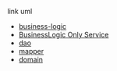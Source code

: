 link uml
- [business-logic](https://viewer.diagrams.net/?tags=%7B%7D&lightbox=1&highlight=0000ff&layers=1&nav=1&title=businessLogic.drawio&dark=0#R%3Cmxfile%3E%3Cdiagram%20id%3D%22UhpUw7KzACR7qqM1qQUJ%22%20name%3D%22Pagina-1%22%3E7T1rc5tItr8mVblbNVO8hT7aTrzJrWSSsr2zOx%2BJhG12ZKELKB7vh%2F3tt5%2BIbhpo4CC3sO7e3VhIDc3p836%2Bc6%2Be%2Fvp7Fu0ev6brePPOsdZ%2FvXM%2FvHOc0Ak89A%2B%2B8kKvOMuFQ688ZMmaXrMOF26T%2F8T0os2v7pN1nLNr9FKRppsi2YkXV%2Bl2G68K4VqUZemz%2BLP7dLMWLuyih7h24XYVbepX%2F5msi0f%2BYovD9U9x8vDIn2wHS%2FrNj2j150OW7rfsedt0G9NvniJ%2BG%2FaO%2BWO0Tp8rl9yP79yrLE0L%2BtfTX1fxBsNVhNh1w7fllrN4W%2Bgs%2BPTb5f%2FFz9H2%2Bn8%2FO85l9u%2B7TeD%2Fwu7yM9rsGSjeOcEG3e%2FyPkW3RbsuXhiQgv%2Fbp%2FyLX3JyhBfoB7a3Q3hwefge%2FfWA%2F73c58k2zvMv6UOy4ndF26M3pr9hkCmf4SAg7fCf%2BATjjD3tln1vo89F9IOfkI2wh1woj8ZlF76neVIk6RZd2sT3%2BEGPxdOG3eEHPq14%2FeUHv7CJfsSbz9tPcUQeSa4hRCsitP3D580m2uXJD7IR%2FJgsXu2zPPkZ38QUGOTq82NSxLe7aIUvPCNqKV%2FyZ5wV8V%2BNZ2eXGIGoLE6f4iJ7QT9hC%2FyAIREjsKXNKO75gK1u6LOLjxVU9YKly%2BiE0chDefcDsqA%2FGL6ocSdeP8R%2BoMAV6fgqYM4omNknfAN%2BjGlWPKYP6TbafDxcvVxH%2BWP587yIsuICEza6QGgK3WK75lfSXby9e0y29CpjJ7ZDFmbpn%2FFVukkzsiPXX%2BL%2F4B%2F%2BlRT%2Fwj%2F71bIs9vkPfGq%2FLgObff7wFztG8uGFf9giaP2L%2FJQtxRfoWv9w4bCYfOKr60fdRogYTq0IUTlw36ofN7%2BWxZuoQMgpckoFBpAnILhGL5Uf7NJkW%2BQiN%2FmOrx0w0rb8UEBJ2%2Fb9Xy3Ptvj%2FOeJD83SfrWJ2l7Yb24Ffv7Ev3gyhx0Nc1G5G0LgElhZmE%2BJ33bCO21fOu4vLVRZHRYz%2FvqwzK3xYX%2FB6wg4QF4gO7KFCCdEmeaiwIswIEiR6LtjlIt3VEHcd30f7TaFEH4EW60yFiUi2FUHWqDiLHTiuAG7HDQAYxhbpCK6KYVAxsFNKlid0qpioLywiUujHXwh8LqiUQS9b%2FMLgebFCICEyoi57%2BHN%2B8AsXeY4WxeurdPszffm8vU8rEumHvAxd28nXHjO8Z6658Afa1Wdfy2u6XhN9zf9L32%2BDRM4vnJ4v7F%2BDhre7JKC%2BLaL7eyqFCSGwd86EneCfrmOEQMU%2BQ8w2onIRr7ktsmT70LIsWV8nWV4Ii9ofVCRP8Qf%2BMLrgDl1C7Pxp17IMqXAJwhL8U82treg5rnU2lay%2FJNtY55dsHy1QEjFD4gdqypbIP0W%2Fut8QMXafYPqhKg6TYR77fB09JRtMkZ%2Fizc8Y31XkKQfpiplNqVpaRFV5QvoW%2FZtwt8tSR%2BXshUlUynNKdUrJbewGRtPMUHxX5N%2FegjOUiuxybKcuvBy3RVD14TycpZnAea4wUmFrI94gtozQ6nu62%2B8QH0LA32zQXU6XD%2F2Cb0teCzFW9po5pZpvP%2FI4%2B4mF0JckxySHGQC6bxUi5VURcFWyxE9YRUidTooXhLz7J0aUd%2FjO7ELDvRGiWJ%2FRMT0QEOs9iK69o7KzfM7vSfw86g2esME8YPsl69HaPeGI9P5UyjX%2BNFlPDsviZRdP%2FcYYw5IVOyk1md2yn7QA7T7Jni73RcH5Pfv7dCiQvUP54u%2F%2Fh77IzxSxxGZZl8cFRZP39J%2BuVRTixcXPKNmQw%2BQEr%2Fm8ZItMcsRA%2FxO%2F%2F8fNF3rcyHQmVsElkk2bWO8%2BSO%2B%2FlXkO30JfXnOW5l3S3HEWonngevai7nrg9khVmruLBYw0b%2FZRGSLMJS5zopL8PlpFa8ZNbxCR3%2B6TIr6mF1Xk%2BN%2BKyMwh6M84qJQMp2Q011n6xKyDM8%2BZjOe41lLkOY6l4Dm2W%2Bc5NvdJjrYgFA6hV2M6j9H2IaZSel7GA2cfVwi1Cj11kUCBfP3h7hvVIn7bP%2F3QVkyJLn6nrZ0qHtdPK4%2B2K0Q%2FjfplbQGiaIQY8fpDVER0wTW7omA00u60dqSr%2FI8FdKdq3bTiKtpscFiN6%2FXsU%2Bfufqd6o87eKJCvk3jDHEh3iDbpRwAbbjzO9DF4Ac6J36Dd5tVANsNZjmT45O9bvRQt79vHwqqi9Psx2KxjoFWMLMXPz6pHZ5x14YmxJ0%2BheXi%2BQvOAs3YMippQxPwQF8gcyCfVOo6mclRCDSx0R5R48meFqg4L5NhJz1X6D%2BIhDb1f4zf%2BLdK%2BN1O0%2FoijbArfX8VFRKHULU8YOG%2FSZ%2B3brirRO3Lr5qieuHqbFsk9YkP4gbdVr%2BFvii9aAfh5EtdpxW%2BaPjxsOKqR27crUErE1tpiFf46KsrhSTg54mu83X8u4if6kPKT8vfpLs6iIs36o%2BvXiRznCp%2F%2FNP5qmboZKxVw8Er1TdsR92JEkEGNCvdJH9J9LySgiH1V3Y0uZjOWgtFnYsymfCJeY2zIL1%2F4br%2FHWSXU%2FjXaic8ryZs8LC7k3SifPnQvR91Djt%2B6B9mOYc9D4nvtJp%2FCzzBhKLFB9oNjrOkK1mOEYzlfCINoCg1JVtKtJNzf1xFH70bDb3HY%2BUck3XT23W5qqe58F68et9jE%2Bpzn%2B%2Fg9xy%2FN1VebONoirNBft0t3%2B01UxEy0nC3CQeksliOlswReUDcJnWXdJAyXHlAinW%2BoSUgdI6fqgWZsg8s4zcyzgbl0ecniG2NlOhbR%2BMS5cRE7xR25JdoXfoOz%2FTTyFrUzI88Zf%2BNZ5CIUixOcBc9Cryb8ebYi4W%2BxBOKQjqEc8iZ6PnkOCc8yBvLQIaxjGr7bV2h0sxkQNjZRAnUbhz%2Bzx04N0g2lCovQc47MH01lj28zc4p50LA7gbIk%2BvdpvPAhKUqyBJpN7iabQRkz3a6rTvkGm5m6SbRtfCmJVXzEe7VLd9gD1G9Rs9173P7MYLsYbBA4YrqY7dt1C30RKtLFQh%2BIvxrHYD%2Buk2JeyWJHqFrI4idELPwO%2FVOXeqw4foGEiBZdlRHRej0ADs1S7ZWKYo5WO6RffQMVkTOcZIdXmYhU%2BPEn4n1HqzGRUF%2Fv4RUO0LjgLMY7076DQEr7LsVzV6mJ5wDJcdukWpNWhn2iQlzDVDL8LSinEXkULgsR2BxlPR2ROtmHc2A7%2BV2quJ2u4%2B3MfQZxH6ls3VmGdS%2BNu1T0XAErOuHdsMzhPm%2BG6czQP3Ox2fA89%2BZSNa6q6rm9Hyr1vx%2FiXVoWxpEkpffJtmh8krbaXi%2B6%2B2dSPJKnYff5HudCUd7Y9ji%2BmKzTK45hfnHS8Ic9YQTH7QM9ArmqdTOwtFDxzP1uTTJAKk9je0g2yC6qwLBj88hYi0u4lNvVXl76C2nm3wsvomw9w94VJ2fBpgg%2F2I6oVjvWst6PxQsVCSxOCNWPZWmQYKsQ%2BGx8Yy84r78spuzt6%2BhVMIbrl3q4hPL9DisReXf%2Bt7BsLYuXq%2FTpR3qZ%2FsV9LOzTMCHD%2FIlHgpjwLiynHfhldBOyRRcc%2BkH1JL8ePnc61F4NdNoYREtvq%2BTeB2tZixEpYk8%2FNC3SK4wQN1nZnlgVoPiifbMjjuQyTXGESvNMeJ0uCGS1j5OvEzUnuhKw25TId0q%2F7LjCCYXje%2FhhTZAcfkxRlW7JCRJa5o18tDys%2BWP6%2FDHL0uy9oCS3rmEPw%2FKj17NYynUd0fWbK93GeY41XJrDw06OoHxvX7bOjh9SrFbepV%2BjbfSgu1nqbd%2Bk0boE0zlNfFgM2pK64S6DsK5kq1qWLGygdqu8o6JpSvab8SEZ%2FhbHduG8hieFSBV9d0p%2Fp9S0Dpwzn%2B30ZhC8r3ozvFDFaBVBQjsA8mbYxnkzbvbb2bgysL%2FyJl7hyQk6Nt7ows5e5ijO2vl2z51HyGr%2FRBRFFicgwX9%2BRXjkBWkWSL7XfNIgg54ndWvDj8xZYGopuE9ioOenr39JfoXJjmR1hGMnify9ioYvsuxii%2FX3AelRAxwWNQqAxBgkRgpNo7v%2B9poJYSP6ePTrq8U5cz9cpmUlt%2Ftsi%2F7RpmPcd1%2F7xxn%2BYY9dYY78PVn9yfH9w%2BFzixflUKlTXQuAJEO8ltroqh0Q7ZntyHug6JEMwgL9hn5YtOrclgxB6Im7Cpdk5WoLGlNufBwuViLbsR5YFsRN4h%2BcsvmN4fofNbMeySCu94yJXQlSqfqpl9OQ5ND18BwyDyBH%2BfcVUa7neMTk1svnSEP1hIuTV%2B9urC4x8z57HORjRMbninSUuMuinzGpNkQ0dIAR5TAkVS1Fv8Vyol5TU81oO3A6%2FOl7lj5kcZ5fRln5dXfy3AF09M5CesPQt8pftivyOlo3eIxXf5Jz48%2F7UcZT2vb7Hf0q79ru2SXQnbm3FJs2uqFbrz%2F3PJVLwFoAOV9N6tDRIKZP1B9AdbccE0vpfOMtkS9fsNdydHJb02NAbjwk%2BbAoORHTuPeZEHk2%2FNhKbyl%2BA6K1XKcZFhDVvDFNB21vK48%2B%2FDlKCvTQA0uvcnMZnK35asQtrocDgH7mysYHbLqNWsCSQcvSHiLHZA%2B4Ug%2Foky5IdAPp1kq1og15dO2oVviBps9uNhgRW1JyNc00uZe1uONe%2BNpxFqvx%2Bh17ELpHB3Qq0ZWD%2FwCRH38cFIU1wE2iFFAo1rXMnixJGL5ENy%2FtV6A8wL3nAj%2FiW9WmZHxwWGVCQq9Is1LLVfdCrzqX8HvwxTr27Fk7VgTMlmEoa8eK6nheMS%2FMEvagquoM0o6%2FpA%2Bf5xMs6%2BGBRD9N%2Bviid1GeP6fZujIl47twqTGo8ISYVK%2FZGjF20GjHhzb4BAXH5JfqldM5vLJTagLuujnzxU6vQejJZRFevdrY4dfEMbVATgOD8ggaSGjmPHEuSV3RvnhEh427DYlaoGAhsUzUM4fQ5BA%2Bn3TZyiFUw2DAKoK5qmYCi2CZxTz2NZNxMIeie6giIzEOus9FuPUK6B2qV%2FvNMeg%2FnmG1SfNYOmHt%2BQz6FR2NgP8dI7jeSr34f%2BX34lsJmuNX9XfK%2B%2BBkGWwAv8J54vI%2BsMd2ZbEoz4gEo3scUrqLtxeH5R%2BQqpo%2B6CIUqZB5BTDL7zsIkzWRWHi7fnkE3TXtQ3Lw%2BiTgNYMMloHSLitgmKA%2FLoRmk74CyXFeelXrJ1apg1esS9avvlk95Oo7PEokFOLV1C7560UoGgWfJisz%2FYeS9KkYq6zinvOvfJDu%2B9K8IGTtXjdIhKo80CnIq7IBXKImLW9Mj6mqQdGhpZLuLJrGsr1qeIMTY%2BcWNIsWm%2BCrC1tR2uZU3OoAtqmLlURBZxfTAAPSXfD%2BGeU0Ua%2FeecN3FIkpS7CiQNdYA3Ie3qbZuJAq3JU3n%2Bvf5qeRoQzqGDTLGr%2BGvINXaXY1UTHoWTR0ioayRXlZL77QbcpkQc2EMKjbYFUHnYdjcXXQE7sNe41GZ7KFys28%2FbbQs%2FUUM%2Bb1Lb3%2BDkXSR6Wa3EwNNh6YudlvtyTFssVxOvi9%2BnlotUsfuS3Yede%2BNi4v2zzCQfZ1nvbxBa20GwI1Omd1l1W7Eequ0e%2B4PwqlVopeTk1dnPr66Uxmev0dENhqFRqFIImhuUw2JbpX%2Fvfd6MKiqi%2BDcQN9HwZN9vhQ7aIJ4Tw4q1rd%2FS8DsbGz7VkLRQKcIozrLyygMK5xqlZ1OtG8xsRk%2B233ZA2aiTxV%2BQYp42Yl3FoSh2ynfxlqH7WhfES%2FuSa0rm6yV9hW0JA%2BoIqYLcvQ43JgKXlcf0uP0svSNy1MLat%2B0C9ovdjtMsTxezTB%2BxBvdbveYX87PpjrtGxGq9Ngusw%2FOGcyguQp2U5Y9yW4qgxv14dyM3umCbg5tUQa0PFiGz%2F3bj2ia3IPY%2FUjGhpN3mlJO4eet9qYbDN5HGWrxx7ndmgsMtnJ3ZMqoy%2BabUYG3PpD%2FwYzdOFEbYjy%2FROi2xdINXJgL6yjqHh0LmsPnHviHFaRS6fRHoaPk54QZQc0thL7iE23s%2B0aJxH2ewKpgizwN9oPmf5NevZpoxT7rVcfpN6c5DrJ8un62WEMmf7whFZRUILmBLQcbBHRgla9zjfp%2FT2Dhebvt71%2BnsX3WZw%2FYn5WEQc9OvlcbDa6r3Mu6ZomqGopgqruQpFvE0KVdAUG2kFvJtGmh2pv%2BAtThkBlGjrBm%2Bg5V9R1tf9dyp3GHA499ZW7n7Bhgr07ly8fopfhu5lic4jx7HBgBTepQP%2FVY7esaVg1d4bm3DTniir7eeCH9n%2BLMzvv79cKlorADW%2F%2BNUmOzOu7tZLKhQpeiZ8SfBvEIOspZ2rMS%2BSnSMgtSZKqq7lM4zhdaUKJN91WX%2BtijYigy6d%2BptnOYKvFPcGMZj1HMQfFUdHsAohk3denWSXh3KTPJ0wzPBaI5fa3%2B99qYbvbBEtgKvC%2FZ9iELV7aDOkyPjpg%2BcCgIetczpNz%2Bz%2BX3mDkux%2BmDtLFJKn4JFDg0JuuBgepTKVVY1Kt6zy%2FcvXnEnx8bQWAze2n6mjbZ8t3Aub0WXlbwXT1urNM6ZQpruUIMsUt5UfVrHcWivimAyVUzJQp87DsU6ZS5k1GVIP%2BOVX6zpdvf%2F%2F7x5uT9RpQq7QKs5ZukxLn1TO3o%2FVaYKXK1p%2FKi5IXQPmbxv41rT5XohSUSeZ5r%2FSY8q348vcqjDsbBIOYN69A5AaBq2o%2FyGtRpil0WZjDvXn861OKw0gzyU%2FhEateoe1RA660InAXeY4OiLcn%2BLy9TwdlKHZ3NxAWkAlO0UY7TgiySxbDH%2FXA9u4YY8Pr5ZCWPoFpENhE7CZ3WZRs8%2B6kDtVDoROJhPlIRwQFxc2pj%2BAEWFYeF%2Ftd5aX1YsJlx07EufRizrt4e7PffqDkSctU6hCdZFgLqa4hjxj5dHyzXbojzasv6rSkm%2BFLYfcRcY5zdHuQJrVcSK5Vz6%2B3I%2FQWipJhj8dNxmpShipS8zCD59JJAtufApPB9QD8uFp7CuhK3jOz6GQWAZ8Gz5iFby2XdWYROHVmsQyArC6D4jCkwo3mw5yyrUXp68c%2B2azLmj0EhcZcjDqFlTma9RkQv9PkyCbtA6sT5KG4QcnBcu3IA2H3vmu5MS5yvULKAW%2F%2FQAf1tbZ3a22X0OZOUo%2BcUNV7140hPSWtBFMjYH5L14qpKecC3%2BG8zlvI9U9WPT7gqdL%2BbA%2BI2RlU39usOpwau6s2OqGtjaKUJXPLVxtNcvSgctUX9kEnrlwu%2Bk262BrTLlfd8k%2FtjqzDC5UfW%2B4v7Ou20NsSnm8kbotfaYPZrfS0L%2BK1xrfi51I7qE5QCPu8Ei41ZmjvDxu82bdubC2gj4w2htMBlSy4sVoVGe%2FST0gy4nlK9al6UpilMyzTP%2BRSb1z2eXuFZ56itd%2ByrxHOSNtG21Xb8LQqEasV%2FcasTeJTqbjQFDBoAoacedo2q5Wn4W7XF5vNpzjiVTUtAbXONkHKHFIhWofLp%2BkoW1LGc3%2Bv6p4HFMqjjXTU0bw6BPWwAsPrdfrZsZPixmb7MZFZGD3uuyqSn3RL6CXq5e0yOrdDnPxKx3XGs69xnxn1CM3GY8JEIvaL1o3jajKSnnvXO%2Fw%2Bed9iCrfcapKVQWrTOZnjzHFHNZd5LBrhZCTp3LuwhWBeOfVP6IBZsompWmGWrLbOhNrRpCdqCF7qy5fP6ypVVb%2B7iZ7boXvoI%2FbCVYg84agN2q%2Fzeo9FD0bqb%2FdX%2BwybL%2FJhdJc46Pb9a0CjyxcmbASIdWFUtUubasKlEhjCabTc%2FDHKyyaO95tkVUV1PUH7eiODTctqEUikWd60n8ah3paeR96Mn93nw7r7yjy8e2FVBJTMBKgsqVkwNh3L4dmdA2kFvYwzFYHcgPSww7xpwg2iIiqpu513DWYhBxtLyXLxF51cRFch0T2PbkxKtnmcVfb%2B%2FvBnH3oaXLbVwLUIUl%2B%2BfMSjL8VmfcLQtUb9nzDtFnW1n41kdK0e09Ehp2ArlSTSwlrQkeCGR3NudrDU7os4Ew1R6PLLg6ZUo1UdQsd7%2FY00Beo5qX301HNGslXzSJwv0afYcsq01izebaJVfFDtFL3r6R%2FUsuopN3tab5r2CsO%2FqrUygbxorJVFOtZHNhetUVUb5ESoR5FxPFhHfRiUv3VgJBVXJ2Kf%2BFOHvK8s6EnOCJ%2FZu7V4yfoRW0UYkdk8tHSFXAEyYiuDIvL6pIieBkUP%2FyISZZLtDOVSZIchYttN%2BqylrDL6Y4tpkd8AqVW6rGSzR%2BLL3cbP%2FX0fwkYmAu2UV1prcPxJKZYHuC162%2BesO3gVGQ4uu8%2F35Z70%2FW%2Fdc034dz012UF%2BwJqbo4ND9QYgowjaK3StNIJGmkDnsHZnWHvhaPSt9q1QEdYGGx%2FFt2BEYLvMo51N4US9ELq9tqBsDUbyZegKzf6QFHS38epQt9yY8TOw52jBXXd9n8UbAuqAICEK2rvW0l%2B%2BmTJEyLKQKo3YGl4aO9a%2F3VeHb%2Br0Z6THcRNH%2BWFwZGNtcJmHr5f3X3dn9s76T6hGqAczvYk1A5ysPGLPktGrnSNvapcbMWVI0VC8SZ6SLdkwxWC04oCZOgf8cZ0Ucpf8iv2t%2BrpxM%2F1LZw570KL4w897YKTIWfBi%2BpTqLdohRbojXpTV9nq0XKW0Nswc1T61B7dcVcJN%2Bvyr%2BpghoOvZSbMsHjoWAyGJNoXWkaplwF368LDRO4H7SgdPrQfS3gzaHJuIXF1hk%2FcolAKA80O8RVS46Yt%2BWzL9SW5tokMZQw%2BJD8juDXjiINf5dYVnY%2BM0yZ60Nlae7gClaigwNsj8%2BXZ%2FaEySa61K1tc1TG%2FjgCfbyrAuXXTL15pORWt9GyPSukHtWLVWNdKV%2FpQPpA19j7LoKe8RWtOdslGqBlovUydCPdBH%2BZ%2Bft9QpXJYItgXx9Qsf%2F3HzhXng4zzdZ6v4co%2BrCvXuM3L8V6PI79ETmLJLqhmQffQCaM3z0o7AdBoL06z16luTdcywVrng7LXp7EGM%2Fl%2Fw2jjuUlGlaSuaFdk%2BVLei0ESnzTyKNEuxcnAp3MlzTGXd%2BWDkNmRjDm1UtKooX2Ik2HBIvloq94ow7LIYtRoX6xAeJNgqzLO9F8c4QubmvGZ2YT2Fr19AWoRRCWqg6OMh30s3yXlo5kSSC2j5O%2BJ%2Ba43ceN1kOG3lqJ3FTJkeDp0%2BSMNylbPrXiKFJ3tkXHSncpz1G4im3Er9RhmVAutCYRuk35CmKqdfWd7e9rDuvNgiyt9y970KBrUluyzBQ1QQty977xaV7GXD4VMa52TT78n%2F6heE14dcM6FHmX2PHoWNs6%2FrN2RpCYISoJ1185kdcNmztuuIGYCek2L1yHekb%2BGr2iSNdX6ceXkXL%2Fd9qW7eCh1F3byqNaMPxModg%2Bbl0F7NRJOa3VBs4hfvbn2nq4sz4xN7BMuWGlSrVjbYqDCnHk0G6fSbeI2LIejdr9mV4UYECZfojh4UeGq%2FudwYMj0ieivMaze9h%2BldJ%2FFmzV4CYT392BxC1Z9HrvnmhiN%2BVWjf32OkaW0ro8AhrUBFL9%2F4kLHfVyKlvR9AZJovQtDw7PgdlK5nLcR0vWUY1ISp63t1YQo2hNs1qEs9U0JPe%2BgJo0D6Koecgc7BD0J3V801lbbBqhVnAuwkQNt1RM9EuKyPHrIXqnxZ3n58tDprG0SBZcrUrHqNryrlfVq6TG0GU299js89OtLjqknBx3tDpmK3KUj1aVZa6rZiXgl5VMsgE0VmVI5%2Fhl4%2Fy%2BMeevKAbMvqfrstpmEwoQPUhx9uDyuqOB6dDEzSHJTTe0CI7c%2F0YZM048QJ8LT21tgqf1n%2F2YWqBCvmSqyupL0r%2B96rd1%2F0aP3vfV4QXPxEIAQyIrsefKczvIUCpsYx3mcVq1PFcnxRxXKDpWqYiyK5xedPGx38MagH%2BT%2BQrLyN8zwRuM0palViQEfxXmotpQzkHFpcGP6yjRGOrndmGQ6bOMr0PTe0fLhHlgkfGXiYFdgI2jOD0mgFrHLCOLbCCWOH%2Fnj%2BFK8fYpUFKB2VEpT4E15%2Fy36XZsUjkqfbaPPxcPVyHeWPB8iTipssI9BfJRlCzu%2Bbfc6%2FuSYnTH4Zb9f8dwL4%2BZm8c9wQ0ZJFfovUkH%2Fhdb%2B6Qcg%2B%2F4E3%2BOvh%2Bw9%2F8RvjDy%2FlUxC86FLLcviFP9iF8heHxeQTX914%2FDTRt%2BLmYkeK3hGRy%2BE6O3kMxFZcEfIUFJKKXcviTYQ7Pgp7UWEHeQICb%2FRS%2BcEuTbZFXkOechva%2BKSswD0GQq2T6Cndru8eiWzISi7hiPiE1Uj8G3q1%2BqMaivlL%2FB8BxTy%2FimJWHxTzLK%2BKYjYkivEcXhnF7NmhGGHSNt9QBcnsGpbht2ZG3SXSqpP%2FUOOYQLaCgZLIUcslETfW8X203xTKExJoQBYEJNa2jVcF2wq6ZrUKCMezLVGDdR0Axs%2BgWJ94MVso2hIUlw4YFOsML%2BfeoTnC0uUTm0pY%2BiGMKuKo8uQmEB22LDqYjgEmJXzPGSol%2FINQOEuJkVJiUZcS766cdxeXtBkk%2Fvuybpi8IpFy%2FAdgeJMRqTKZdTb63YFS%2F2D6XqBHuQKh0rVLao5AUK6tJlxrpoRr1XHMJMXEhqNTZMeKdOp4AMkVFIp8otobgOLSlaDoAnA7BsV6kgorfZsnKLlRUILSARIcgSrb5xS1O1lG%2BCH3CQyQEYvgLCOGyAg3PDHlrkR%2FABrlU%2BBKGg2BaNRbzle5s2uE63ievn9YIlwfziyzG%2FzD3G88N9J1lmb7nUoiGE2pdhlF5iOwwyVA5h6DotlKMiAUvcCSoQjlA3WWdY63qvThnic4PQmcENoy0UPrhD0b8aHwDYTa4oM5BCfx6jWJD8dM6cE28D0l1ZEcKZcSo%2FS5D%2BCAffSWoyRPaLbgKclnNI0vpVbMrusBpDNRGJotduBgaFuW6EP1LQg1mwKxSerIvYdmCNdwKVovvm0DiZ%2FFkXJZjuBh8EUPg6PpYSgTFM6SpknShKEsadhzQSWNp4plmuyeKGlnvOxZWGoAj6Zvdy7x4WApapJ9EtXs49O3ayZ9j%2FZDuCfmQnTB3Py2E4gRE8%2FnAePRbn5Vh4zZ2IDL0B1Kua69OFMukPN%2FWUcyk4yQkgYAnDWuaMl5vgfl%2B%2FIss7Mop4RiAFHew6BYtzpUJaTzhKsUiULWB0D6ApF1ryRFJihL8NzBZQlesKzKDNiyBF8tMwy15kaWJXivhVCvEtlcOEtdFJsystmEYu5M9RLHN9s56oHlINiWI3J%2BZ%2BkBGBAUioFTg%2BLf5gnF0vV5gCKUi9lR5FvlZZOjfJ7wtByp2e%2FSBfI9vVZkcwJ9xBeERQ99RJG%2F5rpgOc68G9KJ6CNq77LtW3L%2BJEsghXIvE2ftrGssa3F2yx6Mn5DKTAN%2BzlWZ8QwvslyAlbTZbiArM64HJIY9RZGlScoMJBRtfzooKoosjVRmQOFpSfD0AeBJgvlzCZT7kqgwpdCyQVL485QUwYnFukv0Hx%2FrllKEXBuiOh%2FvcR6h7rpnyrOHe6aWvjMxhc60WEahyRlNoHBxbtsTHQLIHANyCPhvqlTG75GhUq%2BDnlqwzpRsXcMbtJQkMJ5OF7IghauDdg13ygNC0fbkanIIi4FBsc7vjKuDhgRlIPvxeKh7dJebI7mSj67a2YGmn%2B51jC9D3XQNfuTylqVlEU6Qpmx7imw9kzVDB668w%2FakGhk7AFIN3SO55yd3r%2BDmcwPdK14wXcWb00Di3K43jcRHpxUoOrkYTaUuXLe5hdzB23YBMvdIGpwCqHMx4HAdkGOkZ%2FSNka67qGOZScZHSQTjKTV0xXCFa1sA8pRB0fB87ymhCKGVMCjWRxGY16kUFJY17zzAGFiihh4pgGZGAoYbLPRkhyIBI%2FR8KNnBZcQb8f7ZilnDJjG9xmkHQxpayWmQvEB%2BfP8%2BRZHfTKEY2BK7syywXpJuneEZ5%2F0DBKVfSwhaAtW1KJzRk0iO43dBHJFFGvruWUgMDBGdWGjXh2tV6oeSqmxBDCYmnEQB1Lmod7CxXc8FS8nggfk3Qrm2AsmMUkz49iCCu5I05TnxAIqJIpo2UygG8rhoB069UwxtMk%2B9AwSlb7%2BDR0iS%2FjsL7a4uI8JyosmrFpQ6S7WM4AGSuQkJT5ErYLJ2x9EfoJJvIXE7PwRKfudOwbeh3IWOdlJGXbmzFmfCHdpbymy9pCQCgDyKUCr78bkLf3wNs6Lj20yhaEmDYBAUwXpcKzgelR9kGP2LeR1qIOHqS7aHDxUDWswjjw%2BnCgwvonLK8m%2FwVAEuGmoiY6YOAe%2FUcvEWcLl4Lm%2FDz6nU84GybVUzAOer7TGNbZC2F0xPuoZSLtuAnIIbLCQvge8LrRy0VvgSwoL0Fjbbc7iA9BzKuiVcSbnhnkNAKAZylyGfM0EAKJ6A5xASlI5M4RAISTY5j%2FF4ivDSkrfMHSCTbLjsodOSSeO1yRMLDC%2FguoAF%2FDAOtjRU44wjaZNHz95wdP37iuwNbwEXA25wE861cYZzWjRqgwlSJDelBvQWL94cTaOzbkBfI9wRA8ohZ1i%2BLcI1vP%2B8Ddbh2%2FGkULlnW1AWWFkfMn8oBlI0ExSK9dRcKj5u9gY2nwcEqi%2BPBQUBKt7kkSLEJrdHW05Yv9vQFXymlph%2FYm59sNgbWif10FhAVdgHs66%2F8sp6q%2F5k657JFiizXjHIyiTtpCSB8XRqh1LbIBeiiyGrOTVbxwOFomjRuosFQKYBg%2BIJlF9BgtKXEHIB5RxQJVTOR3DUwsG%2Bputd4RzAzZuhnAMNkmM5T8nhBGZHFj2wvA1nsZCyq0BmvTIomp37BwjF0LWng2Ldlt2kD58N9AyAoqUrAbSNHfSK0h7JuXz0AJDtD%2B%2Fx4Dpw5btvS1R4qnJwk50DCzj33ULOG7egcv6cGc%2F6U0SAxoxv8gIoym0IAM3UO2AbXpnggGVTOI5cmWDxlnzjYxee81ag6En9hB0LbNKfrZhtapx3ABKUcpat5QKVdCgMt3lod2Oas7gBmHb3tmSEG55Y5CeAs8A8ntpUWmA2kHLnziNPFtOoK9DoYsyYQ6fLWYdv9T3OEgTzOOtLt9w%2FUSvFMrSn%2BmgPniIzxWjKdcGkqxvw1nuldIVqfebNfGqpLZBzEPqDydnrHHR1Juc%2B5Gx4ENIDa5fuBp5MvXADxRUFzzOF4iKQLQxAKNa54FO0jR7iqyjLEvRvbqBrHhJBZTvYBZqYyFuMzFW8SKl8S2%2B4RWeBef24yDgRk45tQKrbdS2OKgwpbd7utanSt3MFTKWvbTjLLUkOwMsYyAANwfxjC8N9tWBQdMue4VNAsc5fzfMyAoJSLj0H6aaNN8nd5zPwYIgmD9aShsske0qT58Tk1GjXo31ijQNLmhhPuNZS5oEQ%2FchI7cqs48peUNUw7V5toGRqhpwY1dAWeq5toAxXVmwwT6Pt%2BnJgOYBKmA7rIvaNANFeLqA0vrDO7laGNgwEBKizFA0RGN8PcdLPpXmEWFbYT1K4ZUvZs6QYm4Ok4HJGK3klAcA3DESGLlCGr3ek0sLJqXRheYOpdEJ9zm2g0mCeRFqONjsVIi3xHyDDV6r%2FtQMfav7im%2Brx4tvDff2WOznlzlW8Kgr3TTIiHLhUfMcT62VsLwDI1qJQDOpa70yh6FuOBEXe9QUAiidQAAwISteRJIcH0Q2f6KDzmNCjqPUNhzcCsxywNptvTEg4ii7CRqt3LtiIHsd1xQiZ7UGlcrhvSr0Lw%2BGllz4NuYGkcnhqyp2rYaboE2mSYuKCSVPXsiX1LuT0ND6dzTFbvQOEos07Kh%2BgCJYU6NTVO5oUaGQPP0jUdGXUtAFQk0SU56rohQH%2FfkirZrjMv7clLtxTG8Xogyl6rjxDywbpbEUqzmZKo6weaxCNOtYSikYDNYnO1BZTlOQbTaGATZrl5NnQAiJQPnP6bVhirO5qINl2JTCeyVbt21zWccwoE4JvD8DPLifrLOA8xIa3pAeEos87nk8BxbrVYJyfHRCUnjcFKIn6%2BUpyY5Vkq038fbPP%2BTfXCd4o48drSQOsSYnQsQ5SgSVSONU0916JFEFQ6nLwiRQNBhj%2F%2FYzkBNGWZl49Lrb8RpSpi2OLUNBEbF6WAYJjahTzzMQwtgF5Kqcc3fZcljgHWqvnLs32hAZgNby2w6VkCVCwie%2Fusu5m%2BdtMoSiV6nsuRBsrBsU6s0x%2F5HGGtp3PFJpSD92SyMcnhB4pbfs1BI9iWqe%2BcmNbgnIDOmvitMr1GgTPIpRwkgfIQQWPo0BQkwRPuT2AcdALMQTnui4AkTMoml1qDwlFKZCJjECocR%2BOoseTcfYzKChDCZQeVA%2FjulNsEqkzfWjE5nlpva3n8GDIwBcLLdQSZmGmhBnfr%2FjEwpcl%2Fo8n0iXXBF%2F42UDwO1J2ONccA9%2FWJlLPD95NpQU2EelpqYFLXzKXF1YIrwaWwy9PhcJtsAQFe2lJEA6WQDW7ivEpJ0rhgdhtdng1ICiFNxC4O9MsIk81nNxkIi3xfzyRBlKsyccoCUKk%2Fqz7sgSORLm2ZmNZPN7DOzblGiqaxzdUMrstiw%2FXACOUGkBDTgNVWLWzhaJYwebDNbdxFfONjHOyAIJyaVkTgJKooEeKKU%2Bu3SEbY5iTRVVSBCcjGmoBTdXuGuy3UCpG9ULWChPUflNkwRmtGdpwsbuQe%2FFBJQ7Z5GzMN8lBE3jDq31xLTWUg6ZhXCMHs2kUPtqNemr2mw1mv7mWNK%2FRdT0gMey%2FqaHcgT%2BcdAFl81sjXVdRqW%2BU7QE2fMst5%2BFxSvW4bxjA9jDcDoaDomOFEhRtAH8Vg2JdL6GtNT%2Buk%2BJ7utvvrlJE1ulmE2fzhK7luxNAl4T331TzCLv06xspTcJ5ChNHMQfeJDboQVboi94XJ3CXQGzQCQ3PXIODoiNFKEGhWG8eke23H%2BIiSjYmDpMCxE1erVRC1QOAKpF0c%2BkCW5MX%2FnB54S3O8mKg8WGdWG16if8Q8zgk1ucvoYrT50qkY8Z1M88gBJGGahqdaYjXDk%2BMRl0wGq2P6w58oAQqVfvr%2BVpjTEIOI1wXrO%2FL2yJcR0G4RpkRfHsADSRcaWROYIH1oDO8DQcgFOUGEqBQPIHcDEBQepIbDwaUpADgleTGBA0kvKElMKpWzdR%2BA6mxbCiydMwUEw3ZGY4lNqdzecd5qOwMDAdzJjf92KSrPzWUFcvCiCgqK3Y4DA2tX0PXldAQ0HVsq9HQ0CYTI9uY%2BEdCpdfRh92F2MakB4q53nRVBk0o5hqKYw2szpP6OLsBa8zZNKa8cwVQ6xPLbD9%2BSXPjU9U8acaHG4BNSnEVBVwmtT4BhaInQRGslbZr1XN611ERzRSQNfqGQEdS%2BGOOygM5rNKYwrdTE0mjIyDcw3gq3tUAkEoDKXMSjEptBVBPkkoDb7Bt4jMV9pi2iTtPIl2cWgk5R%2F%2FxNOoHoiT1HKjs5mDWEZCg7HTfm3C9MDwTLlBduSK%2FwCQLLADzONu%2B3OvBtaAsME8hTt8KFB0bqjy1tEkqUNymRXKPXr9IUgPnGQHCtey8WcLVByplC%2BbRa2hUx0mr3up4colhaNC8weG3CKRoyNJ3JEwDcPh5p9ZrKIDrNRQsJZfLcgDnRB%2BzNC2qp5BFu8evCN%2FwL%2F4f%3C%2Fdiagram%3E%3C%2Fmxfile%3E)
- [BusinessLogic Only Service](https://viewer.diagrams.net/?tags=%7B%7D&lightbox=1&highlight=0000ff&layers=1&nav=1&title=businsessLogiv-serviceOnly.drawio&dark=0#R%3Cmxfile%3E%3Cdiagram%20id%3D%22DUs-gIYqBKzoztTNuts5%22%20name%3D%22Pagina-1%22%3E7V1bd5s4EP41fkwO4s5jktbbnJNse%2BI9p8%2ByLdt0CWIB59JfvxI3GyFMbEsNwqQPNTLiIn3fzGhGM54Yd89vf8Uw2jziJQomurZ8mxhfJrqu25pF%2FqMt73kLMD0tb1nH%2FrJo2zXM%2FN%2BoaCxP2%2FpLlNROTDEOUj%2BqNy5wGKJFWmuDcYxf66etcFC%2FawTXqNEwW8Cg2frTX6abvNXVnV37N%2BSvN%2BWdge3l38zh4t91jLdhcb8Qhyj%2F5hmWlyneMdnAJX7dazK%2BToy7GOM0%2F%2FT8docCOq7liOX9pi3fVo8cozD9SAdfCzfG9Fcwe7z%2FfbV9mfo%2F5%2FCqnIAXGGyLsZhvEz9ESfKA1%2F6iePT0vRwp8hYR%2FUiHGMUT43aFw3RWfA%2FIcQrn5RACcvWsoRo7o2j4gRM%2F9XFImgK0It%2FcbtLnoLjCnA4nWj7My4YAzlFwH35DMLtl1kaQkELynLvjIIBR4s%2BzB6G3idFiGyf%2BC3pCSQ442vq68VM0i%2BCCNrwSOJevkJ8CTHJcDAmKU%2FTWOtigmkJCC4SfURq%2Fk1OKDo5VDGzBCLsc6NcdvIBmFI2bPWzZbtEIC0yvq4vvJpd8KOb3iLn2GpOJloQFxSGO0w1e4xAGX3ett3E%2BF8Xg7c55wDgqRv4XStP3YvjgNsX1yczvSW90eCTJc%2BFtvEAHnt8uBAOM1ygt6bZELRMRowCmZPbrsoIzplnXmziG73snRNgP02Tvyj9ow25%2BAXBBbYJBKcump%2FYgH%2FKn2M1w9TqnT7rd4PcMxS%2F%2BAo3MPpHZLsNsu8lsz%2BEQ2zIFEDsDvN6Y04luB3Sso9qU2v9tqXK5fSaM8cmM3GjRW3V4lVIG35hZExmO9AoG%2FpqetSAjkQFgdwXyaV38n91nXjbcJAnphJZ3OHzB7%2FfhCpenkDeZs91IW8S2bWL6zKVFUN4Q7N97uuvDYJbOpE%2FU%2BE3%2B6F%2Byd7otXqQEICZnrYJM9a58OrINWNDjKXz2Azqn31DwguhV69itS8JKmWsZQp%2BJpsw%2FZ4i%2BrayCOxxgCuTMLiDd0hj%2FW5kY9LL0icqTJrqxsui%2F4pH22vO%2F6gp739jZXzU4HMHagHsrtoGp18HtctRWZbTtg9sQhG2zP9C%2BI4alT81EFBCTk4i0HzjaRpX0HFE%2BGJQDzePA3DPlwRz0CeeZ6P6CiNINki%2F%2FfB%2BhrS60PVBHtqNxlh2eLRHYXk%2BB%2FQRfR2CrC2xgah9BtkSR3SOjuwbs0SBRH9ya%2BxGzW5cH7t5J7a9LPx3t7YHAu2lvmxx8m5ZEs8TqG8BHXKuPa6Db3etIYMs0t0GPcB0jmKIR3QNBt2uy4HZ5RoknEdxu38D9tA1HZCuP7IY94pkmZy0p0csNjP4g%2BwGv70dUDwDVwDS6rWxgyhTYzWDzp8H6EYZwjcoYzuglGQDAtRK7pdjmRW1KEkjBd3Oz1CfjezRIBoHshkHCW0d6EiX359sj%2Fl4DfKZwCppHPr3MCmZoz5vrXVjU%2Bw36xDVYM5z6G6f%2BiiCQBvu%2FzxNCLPLQI6%2FO4NXSQu7S5PHH1eeGKP44Xjd9dMCLDVli6NMj7%2BI%2Bhp%2FwGPNUWC24rNscWBy14AB5aqFH9vw%2BrkeTR3lsA81zauB2uSaPxJCQ0x9sf49QDFMcfyNvMmJbfWw3dtHy7BFdYji%2FR%2BvUJ%2BgHs62foilcwOWIa5VxrTuMh7ECbM0gkemB6ZHUftqG4xaswWAbaPXsLH5MSKKt3aNg5ywdl49DgLRTj%2BBzt8warjxI6z2yQ2bbiErpZLSyhwJvzbIY9whvV6HhSLRGPh3eH%2FKaR2SGaf2DE33mPCJ8xqZJAqYgkOKQvxjCrlb6YsEj5tKe25YsUwpUJTBq2yJ5KdICiElLDeg8Y4qZXe7o06PuoghLmGx2k5XCOL2hNUhIw8KPFwH6EWyT8ptpBorsTBQuy%2FNqM1aLimjk79A87FdJ2E8GZ6siFGKPKbzQnLS9KbEOzIjkagoWk7fmOh3FFDo61GspNLs77EpWs51rt%2F5W%2BUgXPQ89i8aEnxzNvnYNb%2FdXv24%2BU43rnlDwgU4uL3NDAtIBi%2FQCwXuYxhEK%2F9lQ%2BU9bSwmo82BuefTfMTA3%2BSjXlEK5YdeBAgBbsqe7xyGcnwChTKNYnDjPnT65uV1ku17p59umeqSD%2FkC7U1zRQhxwV6FjD3KMvuQr1TpClmgFt0HKxcc%2B5ptlPIr6UMWTTPYLLXFVlcFmFYoovpNpIF5IeKAaqIWbulLcZFPwHLuDmh0dzmZmhiLeAnqA0r0NQq5SEAJMzS%2BnsyLU4Q5CIHRBcsgbghxq5Ll3ySHdlC%2BHeNsDhyiGWhCklhgybXY5IgEQ%2BmUgomVxDdSWKW6XYuroIARC3ByoC4KQqRSEwLFqqaODmIWry7GP%2B7xwrTB%2F%2FsrVMvXrevzDLeX%2BuWtXXlhjAMRsMNBTioE6u1jocpGyu9Cc41yk7P2qmjRH%2B0cbT17mCcrxiHJrfQwAvx9ULLZSqAZufY%2BC63bplcMdxOgVj2Pe9lqvlJA%2FX6%2BwSZaubYjRKjpnTC%2BIlmpHKlyzF4EKYHDqpvaZmBXoxYcqGvr4VGIaHCP6goiplnOnqgLIBKzaja%2FDHQTx0lVMYVaYP5%2BXulZXmFUy6rm85CXfDZCWLT5XtfUl0LpWZ39GYRqcjVB95mWJeQHq0mFnRBQv9QshZrmoGBgze7LnBliKUVMXyE1NGjd5v6swRG62%2BTQtpcjJ7pwEoCsy1dVDEDlNxXbEVbiXQE4g4nerMqP7QgILiitIrWtJeZyC5HDYZhJ3NMe7Lt2OR0cXHLPlaSSEF4rFbnuqZhLBsMon4QiMKk2lduJnyJHDqSR8KVMRWICb2dFZ1AmoxUQfkpchPgAh07AA3CEKH0%2Fssrk7KOpZ4NqihQzI%2BFuaZTNv%2BGEpZLEJJYCNmwiWQqZinvCSluJX9p6pi5Ec3OISQxQdxhBFR19cbkBTjJlAIDUbC3tRawfuDyYOkZstP3KtOjf74XRzFVvWA3nLek%2BUy437EzRDZKY2MlMeM23FvOFA3FK4Yc8Kc4b%2FIXu2B7lfLaEqXS1yauAw1Y7vISYL9UIyNVpML0MlDLktZXWFZu7oF40HtWRKw8P26fo%2BEykXYjQ6fAgplj9oMRZK527gjg5dTlrXYI1UtjCU6JAOr2BUn83P1qpcx5ufTrnIrAZbOxCJ4c%2FYlc241a%2Bqkl%2FlRfBqlSAh6T1%2FqLZXT0XHR7VPOTPatQcMZm6Ka%2FRDuEhWULv%2BQpGYiw3eD4L1WWxU3JGQjiBs1XohFc3aCvepbV4KThTibPdgkkk9TbJp4CjmM674I2MPtbBwzoWQvMVnrFjqudm2xap9UxZrwR%2Fdw9EPiIVTTUeOuh4i6sCZtmM%2FUCd5b9DJkQqO96vP%2BqACvYQYYrkJ6Wx18IdSanoQqWjZtqeWQ4gtwuAc8u%2BcKKwvRFbrLSaCWlEHnZW8EgBxIX6fNkAoltnTMBmtrlBmR4%2FOrILGz4FYJxZ01xvGq2T3s8WRdX02KQR6kdhAgaiiFhwj7ZKEhVJFoLq0R3cHrbNYdyOidGwPT%2FB6tMgzVIv4JavOJn5zBnVB6T8Xsk%2B4jfhqL%2FHlrNh5BRv6zDJxm36bWXaWAJr5Wrgxpr%2BC2eP976vty9T%2FOYdXnD1ifRrjDw8mh31HmC8nBMHIYYzpD5HtIB7DaPNIyEzP%2BB8%3D%3C%2Fdiagram%3E%3C%2Fmxfile%3E)
- [dao](https://viewer.diagrams.net/?tags=%7B%7D&lightbox=1&highlight=0000ff&layers=1&nav=1&title=dao.drawio&dark=0#R%3Cmxfile%3E%3Cdiagram%20id%3D%2282uCqq8HSNTGh2xujvIe%22%20name%3D%22Pagina-1%22%3E7V1bc6M4Fv41qco%2BpIubb4%2FObTtbmU4m9uxsP6WIkW2qsfFgnMs8zG9fCUkYCWFkEDZgd9dMGyEhJJ3zne9IR%2BLCvFl8%2FjuwV%2FPffAd4F4bmfF6YtxeGYekdHf6DUr5wiq51ScoscB2cpm0TRu7fgGYkqRvXAWuShpNC3%2FdCd8UmTvzlEkxCJs0OAv%2BDzTb1PYdJWNkzwLwGShhNbA%2Bksv3pOuEcp%2FaN3jb9O3Bnc1qz3h3gO2%2F25Ncs8DdLUt%2FSXwJ8Z2HTx5Aq13Pb8T8SSebdhXkT%2BH6Ify0%2Bb4CH%2BpXtsfuMu%2FErB2AZyhRwPwb2pxV8v7e9p1u99%2FNz0P%2FPFXnKu%2B1tSFdcGF0PPu966sPHwrcOv0gndf%2Fa%2BPTG1ToawiHMoFsrKAfX2%2Fvw1wz969g%2BfRZ8Kfw4fIf0R%2FxkA3bNCv1E4wYCUseI3NfhdWi%2F0XHRocxECfGAmCTh2V%2B7oesvYZIHpqiiebjwyBPe0BgB5%2FGNJnj2G%2FAelt%2BBHVUZpUHxCm13mbj2PHu1dt%2BiF0HVBGCyCdbuO3gBuAui1I%2B5G4LRyp6ghA%2BoIzDN9twZepUJHJ6oTaSnQRCCz8wh1GPBgMoG%2FAUIgy%2BYhRS46mtE7oii9fHVx1ZmDatP5G2eEFijp5FUm2jKLH74VmTgDyI1YglaQsXXO5kSsxKKy8IOZi7siKEWyQm%2BvAp92EdDLDqwP8Ir0l3DRHfxAkXrcRMJ9gL1tZe%2BctFjpmhEaDJbhHkibLjL1%2FIWoH7hE2nCDUQdF6LCLSPkb3x%2BmLbi0%2BYB6icKgbSRerK9qXrzuhbepv%2FhPvWgFF9RCRjq37oZPXqNHgw8iKm0Revrrxt%2F%2Be5%2FPTiXsBP%2FhbX80V2HbAfT%2FOIe5XoPVbNZOXYIaDFcB6rhwoCCpz3A8ZqBgFT3BsEf2MsdT%2FOnlySvYCgE%2BdlGJlqWaIdgyDigQtrrQrMxJModiXGs6gR1fJhr6kVQP3WRMmE4wyOuW%2BT63l64HlLj78B7B%2BipLGAFGLAIwsTGQ4tgaeFOyO8Ixq5jK3Tjez5Cr8gOwWJh4P%2BKTRp6LHojmunCMJ0O6DtWnDNxp2%2B8md1u3AkpkBJAWSZu6caAxa2BlQIu0%2BqlcSu2s6Vhq3902BJhx8Ni1WD4uErp1e8bAMcm0qtRGLjLmVAj0%2BUSoCP%2FCBGgZJaueVceFImlsVAtip8Wsk476C95pUQ6%2FiNC3G70pyLENQdpriiG3H5HDeSeiSID9mDlh21gi1N36QzfbReqhxfjQDQlsL73Ax4QMAhnQleM0XLAJSB9XLfmIlZUYBTa4WY9XDp3n244dhdg%2B8Lcm%2BPfKMs6hO9Ian%2F3oaBn14i6KAbxP91wnqiUYroUouPWjZ%2BkO8hdriFEMMUvmSv5BqTGuMDw7m2ZoBQBbqxgh5HLh2n8Tonek2nKJIQeO%2Fc0gdmLcux41gxsbfPD8gbZNtj6p%2BA3G4HI0l5OwKXcmEp3SLLK6y88oNKSI12LcLzHXytuzFWpMdso%2FHw6eVOC6ZwWvziM53Zl6V3Wc%2BsZKR5hDcw0jzDp5GlZHlFHz41Ynea7b7tUcV9PbPSX11jPqyJIqg0dOTxjQ3KxsFcvYL3xwhEIxz5LS%2BIbJYxwFRaR04qo2Poy2f3q7W81tOc4FLThhOto1PfAHKyIp3BaBOu4Ezgp4qVbui7HvCxNV8O8jG6NqFekAcP1GhYFzgsc8OYSL6KBzqO7JIvoEapk6ipSSzgGCL2j5e0cRkZtCpS%2FcBOA%2FYq5zr0brEOmkNTbIVIiXQd8%2FHQq8%2FAJmQCXyRvCN7ilrcYFYqZ0hrDDQ5jR0xkE6%2FZ66XAFinJMtIKpCMB06%2BgAVos56EiJ2jD5jFeuhkjIUZPWO9hflEGaDk0CgLwyTLNk2Rxls7SqnPU2PAoghBwPcnBmUY%2B592J%2F7HgY4sS48ZAX%2FgAfL5slT0rx70cfQtktbJWE17JfZ5FRILaYvA00ybBVEbDvdiwEhlyuWtvZujTQm%2BT4%2BJ6DluM%2FBWABgZ4%2B4T7wF3x99F6RiBVeH3NkJiUo%2BS%2FOlzvppdgDBbmYvfyZUrq4ygbnqQpyMY9u7tI2p%2FlzpJiDxmh70BiXJAzIlyLzSXuW4ozrg7OWL5uFlxVF86RKk%2BmMFsQAyQF4rYmBenp2JMbRHFZYlC40iVOdFmk5cvwYR2bEs48iNmNZqthM9t6U03Pen6EqtMGBn8zB5BcBZLzY4XpumLMUFWUfo3WRArFQcfddbn%2FK4VVsUHHVdmhH1iZ%2FSbjY%2B%2FL%2BITfku14QZRXaDnRjl31DozFcOn9g7hUVwWuEZ9fxkK5jt8%2FOlApdR0Ow1KP3TTVgWzvPkUh%2F873Hhx%2Bju5exlBOTAEeshfs4TvsWG9093t2MX8fD68e719vhePh6%2FfN1NB6OH55%2B7PMAWOrhtrHeVmkIPbCRaJL9PFuXenN83uroliFpdoy%2BogW64wcY1IHit2ZvyJbCSuzLgMg59DwSX5cJXnuHy%2FMRgRIxZiRQjcA2YwPySmOQ5OvMAUY8Pbur0GnB4IFC2XuGlcuyDTp7UQnL1o%2BPdynQaT7DphpMo3QVYUm%2BlqoBoEIQUg61SkPvaeHTkSNBedwSzsVWDFyDowNXHYgaCthsF0%2FjWpSJFSjfDqiIIlnPSCHDZBb%2Bu%2F0WH2wVoGOkktc%2BhPPEdWSEEtfAcZOXnj%2F5FTeKHI6WuK0EfejJUdlHtxg0C4M9mqp1IO3o2MMDQCs4E2rLi%2F3R7GiJMzodhsc0HbXiPTF5sDXoqkEt47x6TVWPeCjtI07phmXs67v%2BQtl3TtInniftoaJHox0u0dT%2BvR8wEV%2FyG3qjSodBMFw60OU7A2UraZzVNfJonGWJaJypiMZRJ7YuNG6rvM1ncwIgGP3%2B2FhSd0BcqxCwWw6ZhwTAes3H8VAq4pZiLKXrq6Wx9Phn64mwtNm7sv%2B5wFuIx%2F4P2BdkIn0TUA1Pw8U%2FF2Qrc%2F5OaZQVyrjcRux%2FovZFeZ%2BC6HBy7tFnZGkpspim9q3DYEtXgC16T3Rsp6XKcT06tNTBb%2F3hh%2B7UnbTGcUU7L5JtGvvfIaPxgy8BsUocmsBvHRLuJ0r%2Fll7DHHpe8q12zOEls0lTOVgD83jJA5UL1bWdGsiQncwl5mT%2BXcMh16tkq9RqFcAhd4TNV99423FkWyEUqsICE5%2BNBEl%2BvBMsf19bfiNbbmOPs0Na7%2BZH4Fj000HVnAhydOuWZWKaPwthc7opv3uXg499t%2F0myxKzJv%2BIpdhA7PHyeZC0775tqa6ouTzUmnUcgBPgPfHx0ZfJ0ujZqdMv96rQvK%2BJkTwKqauCNB2Gv1RPzU6LtRx5izTPZsT7J0R0xuwpOhubVlgHPvPsr8MZxLwbPMmSmDVrKJ95fnl6vnsZP9yNXp%2BH4%2B9ym%2FHWdL4uL2MgPCw7lW9lr9cffuA0lgPgDXJEIhI7nNMyckLI5digP50IEWrSB29TNQjFb%2FDq9gRBMPQbkuxn11S5W8fHpzrMJr5sWjGJiFZGYVPooTvDKew09rh6nnbln1qEORHqoPETOelGwL4yK8AFc9mieAW5xGvjTddonT3Fp3cTR2myGNcQH2mb8WWArJqKjgWk76i7MlkovCnN1beToqwK7BKEmAsPcRQA9F7G9i9wv0F9gO5ni5uyvc%2Fxy%2BBAgB3eU9Yg86ONe02m8fkHWu0zAludJY1IK60Kfdg2YOts5sNDuaalJUZZrwVg5UFrsJU5%2FqSq%2BAcGoD36yQ4mc%2FzOt%2FbX5e4ZjR2f%2FqiiQ%2FFxZ7JYKSv5J73D%2F0BbWztmn3VFBzTcLkH1urrouC5D0RaxGu3SwLam%2BRPqaYArcJhngRNLE3aoSFFoAZ5WILBDP4htQLETT6nd3ndBYK82Z2B9wZZztm%2FkLlbeHq2P6WqB6kVcpVi%2FXxc4oxYbQgdT%2BMbOVlRo%2BCsjK1W4ZQehArtWTGDVkgsl6a7auT5StcOp3omqKWdMD1hqsOSdnpPz%2BCqalzg7kgWaVuVkDtlsy0pxztaFQu9e0TTRablrx11RtPqDgl5cT9mEfe%2FoblwdJuwjIGjDlH10BmPsjXEnRuaAtXBP1XQqDU3byV%2B%2BOzN3Xd0t4BuyxzjROncXRB%2FKvET%2Fe5pGBYo0oeVQd8RtFQcKL%2BW%2BVC7Y4Sr62pzeVbXDtUZTYFTjmj0JplrDRcwsyo6egr6SHFXC%2BE4KKywMdNtTnhEnLoHoMgf2HsJYnJG2nRvY2Hg4k56lkkRgU3RMXUcRAp%2FJa6x4bflgCEci8z%2BKwXxHnYLZmj9FgPsGVv5ZAtCaZs0mndGs2bzR6rJut4g49g0BbKk64c6o0dc3klrWbPKY%2BEbF8L%2FDh8foQxcoonc4fnoZvd4%2Fvby%2B%2FCH81EXNG3bGubbh3JFZG4d%2FQt4mAkBVZ%2BWdDxcmyteW0wYY0iZ3RN7Q874Dm56msmPP2CmfuXQUejTo59Ijo1clParRwXFtOjQOz31hbZM7S02sc2eFbsnyI6%2Fo5qAvp%2BkUEcooOnBm4s%2BjcGMuHBNMwGZgRPL5QTj3Z%2F7S9u62qdeOvZ7H2dehHYTDIIiGkYwPgFJLUvwVWI7nSMdQKpUWQzQEnQH6izJ%2BuuH%2FkCB861gmuf6Jin3TNI1c334SSYkuvujFEvYWUxQl%2FIwSSFmUsC0cXdHSmUO%2F9jfBBGyBlK4cw6ZD5U%2Bkk3FGXbhTUBKC0BGcb0fTAuBBlX4HzMuIhCOqAXa5%2FZXIsPIh0VqnZCd%2BDSlxihSRym9Snm6Mi%2BE1jm5Dv6%2FTqIJ64REVv2C9AI1FBA5mxFjECosDpvbGC4VDxsg%2Fr7KGxroQME3bqcq61We%2F32xqinRUtMZ1HBV9Qz6WhH5qWt%2BI9Y8oWXzN6JiUfm7VkdFtJfrZz9DPTuv0EzXFaA3cm3phuMdFK4H7DLRvKdjrnYahvaEM7a90fvuPSRNKU7Iz3leH9xlw3060Fx4FUIEkabwkTdxg4oFnD30XG9%2B5j%2FxAMnIOJ3GCuRRN2ylP%2BwE%2BK09KAZ8iSoo%2FWK2UKOEp2Gf%2BoI6OWhniZLZOnAiDEEBUrRkEVYDSDMLS2NAd3dw1DvsQiProaPv4A1XEE8F74d6EZuJ9pzjed6rDe10sTm2Fe02wsFRnuI%2FlvzTcD7hQed3oa2rgXuCDn%2BFekX5mob3eOv2MyE19Zh5Kon23uLPYrc5ZzPIVu62TJoz2VHyagvax%2FJefHuz02Y%2FK6EZPwaE%2FkUkShW41T0mTSokVzRr0ZJVU42d0DKOnjJJlaGlN5%2FDJCzz7Ufzp9oNpFid%2FHc1ISppUCZOTTfwW5TBBFHBQZ0yI1a08Jlg9je1hq6toyUAUrnWmgNXiQfuMdmQC6yNKJSlgr7jD39vb4a%2FFp4lTkjvI4Jta60QX2xZLqW3RFdoWTj4qlgdGkdVzWaOvaKJa9GWos9lqINBoGUAzaB3QRKrVnklxq7CNxEUbbyONjAl4o33rOdhGdpXOwDfcRiqb3b8yDDb41xiomu45G8l2GEkjI7TDaOlaQn3k9nhGst8ORzJTdNsXNkkWLpTGNTfcSGZtaitvJDuWqpBp0WkeFYDN4QNdT9NUZmyjaCEpj6S3PgF7ZU1l8T2YZnV7MA2xNLWPd%2BEdmIZK23WABTZlEbW6RY8%2FiENqNUVeWH22zTXGCZNWz6wZmNapZ8SmDsRUDh69MZAXplT0RkehMGWAfWuXvAQhe3VG%2B1j%2BS6O90WE3YBomDd8qC%2Fb1CbAqAfa8fhq9vpx%2B6pXqZ9ZKUTvRXm9NNIXZLc7s27FSRLcCpHhKAdNiWIIjmWOyWgPhjYxL%2FxxOkdbk8nbLYu2WSQIzGflQY8gEnmDzDNl5PiyGmJTV7LXSahr1kdsmbTKvpehmGc22bnA0a7vBcSseGicOGicOGisOWlIc9JQ4iOk%2Fo8elbWbP4CIQewrOOUWvWJ%2FZmLOFLGUhMzZqttNA6vXZ8lvSQHaKB%2Bl3qtuVnxE3377VR7Ilq2FziLH4l18xiudP49B2RXOI9QkRboxhkVbPjGikxgebw8vAR2eGb7MH9mr%2BG2wbyvF%2F%3C%2Fdiagram%3E%3C%2Fmxfile%3E)
- [mapper](https://viewer.diagrams.net/?tags=%7B%7D&lightbox=1&highlight=0000ff&layers=1&nav=1&title=mapper.drawio&dark=0#R%3Cmxfile%3E%3Cdiagram%20id%3D%22nN61hk7_czwu90_221V0%22%20name%3D%22Pagina-1%22%3E7Rxpb%2BI49NcgzX5glIPzI5QyraYzrUp3Z%2FdjIAaiJnHGMRTm1%2B%2FzlYMchJJShGhVNX623%2BV32Q40zBtv841YwfIHtpHbMDR70zBHDcMwW90u%2FGOQrYDoRr8vIAvi2BIWAybOHySBmoSuHBuFqYEUY5c6QRo4w76PZjQFswjBb%2Blhc%2BymqQbWQlLUYsBkZrkoM%2ByXY9OlgPaMbgy%2FQ85iqSjrHSnf1Jq9Lghe%2BZKej30kejxLoZEkw6Vl47cEyLxtmDcEYyqevM0NcplelcbEvHFBb8QyQT6tMmHxz49l%2F%2B7Oas76r39ex83vq%2B3vpsSyttyVVEXD6LiAbzjHgBa4pluppM7vFVYdzZAv4QAG6K0A7GAY98PTgv33rCBARKEDvgRG0SlVEiE3QDsBe2RLB7MEmYns16FNralaGh3MhgOiNTEl4AmHDnWwDyAXzRmhJfVciWHKlgnZD1MFcK0pcu%2F9O2RxkhwGFkYtx0%2B0XdcKQmfKGWFkCJqtSOis0TMSWuDQt6VD0SSwZgzwBm4SCblGhKJN4aLpkSmAeyHsIUq2MEROaPa60nzeYrs0tI4ELhNG2VeGZklnWETYYquAB2kY%2BUbig29rhTYR5BqEZ5GFAyofaNwSRLNJMahgIIwD5KdNy3UWbNQMROcrnDUZRWeqADfg3A443wgFmP7YNajp7jyABbuwJWFMq4ijKOpJ4uPdOfvkhG71JwR0wWKaajEG%2BtdOgXhDHtieCGIWYE%2BoRZEH6hhj8ndgQ4NBVuHAt283Dn1xPPQlM7ZhwCJqE0ocfyGe2biQWl4gmo4aAw9%2FCR9dY1hfpVuSEriYo7Hj24O15YCXuEgtxMs2QCF03mB%2FjbdF3H0E5UpUk8qpnQOe907HRhH%2BlE9UxZ6aNHp5%2FALBa%2BXSCVIYdgeUYhthD2JkOY6Ddf4N0With1uhYxXPDzO0dBjYSTQsHDuQ%2BQciHI14nBrK4KSyBoZRc5dn67nDgqVIRyKK6C3ZHlue47KS5w65a8SwphMOEQlHZogo%2F2s8rXjOTD7zNDSMCokb7GKWfXgpAdMowa9RVcLQMo7UoIZhztvsV7KUgIufCEOip8N%2FIuVkslFOzipJUO22mCNrv46ZyVetbiubrgxTryddGeeXri4mU%2B1x9KvDfYLDGZq5z%2BGAl6zDdXr1%2BFv3jPyNJ4mL8ba8rDhBLmx4B2EI2kG2EDh8hg3vcAvD5vOjS7AFpF2O9d7O%2BDkvZcqqCj5RMQdcZSPF7ogK%2BB6ckEn%2BE709r7Kxh%2FXCPFbugn5jK4hgaVOpWn0IPQtUIwRbQBc0DCo5Vr2hUi8U9SpslqJNF3mH1ndMO1VUFgfwqkpLqebZSiz1rkZ2Rx5USgpkVTlOUSylwxQNhWSejcZdDXN8lOHUZy01Wd5egzvUzvI0UBvH%2BeifkQfVgWJ0TLBXruw6RPqm1iGMA9E%2Bl81uww9c85jWk0UsL%2FwwimUnEEp7Ffe4hykbROVJqx7rHthRRA1fZHyqqLkD48u79JnH3kcydi3CT1iEm6aWKsL1fju77e11s1V4u2XWU4YXn9x%2FUhn%2BhLF7IaU4C8lLNHsVgolD2RqyW9FuOlJfhQLshZ1I5h7gpbrLI%2Be9LWueOsLwvR%2BC38RCFOblaER11PZ76qprIDxdIDR24mDe6Z9hZMOg3qsrDJ7RbdUl3VJx7%2BMCfVzgS90TXL32dF7b2zlC7OoZrzW1nCPEfqsmpz2j4uUBnOJCfLbQ0ZiMVz87g8sxs5P1NEPL2SbUdVjfPi9Hk2Xnhfgb2EaIRivCZWIHU0%2BLe6YP0PaX1OW%2FGrOv2mUqqqMkZ68vsMMhvhtgR2iVj5SOT%2BqJZb6GnM8IOZ10bm91WtmSvN3PKclbnXpiTut8Ys5PTJ052MEFBR1w79uNE9IwKdsjuQMQJlXPP9%2F1jlK0109SfifdnaPr5OtsO7wVPR8ZppIylMs8sO3k4Holraz5JAvR61H39l5uKhMYIRdRVIuk1U%2FwXTclV3SZNPBtflFwVNa6pp3POwcytV61rBNVv8dmHfN8sg6UW5eTbGSMqSPEgF6%2Bo4NTRR0XrEBZxLda6B9wfj0QhTifduitbmUy4uYWZDwwZtYn6DMKXGuGxiu6IoyR8JdDlwzNkdny8H1JUh0jRpRxtJ%2BTErrHKYdixkjOfY0AH6jWundxUUl30A6xfM1q%2BDhCQc0GTJZOe9cN2bVKOGGVYKSrhHa3k60SujlVgmnUVCV0zqdK4MH6cuoE9smgx3npO6mJIUdGAo6jPK7dwsTCu%2BjCLeQ1GpwuGnTVfkBGA6OVcw3Vz%2Fmko17XJx17ZxYNLugVGv7G7Xyel4dVx7sdf8%2BrMvIAPPr83iPo06KYVK2eHjD4%2BAj69hd813BxwnBhpO%2FSWnrOK3e5B9t1hYv%2BWYWLCzrTLnP360XSJ10kdfR0es69u1Y%2BWffdNbIXud9DsLPmuWvCWmy%2B%2BvYITOgSL7BvubcxdGhb4TIaDvGd0AH7IpF4fRCkEAnBAfJflszQGVRZi5G3BO0%2B%2B2UDNw79lxnC17amyfZ%2FvK1F7dFGWgpvbFXDB2WlpjIAm6vDXF0B4sm8pWYXLn2IV2SG4mgmd1Qg%2BQLRGCyVzBRYaiYJK2jn1GgKRpALLrxGKVbyLINTAIVb28SAAENWDjOGE7GRZ0vQjL9URQyPv7XGvP0f%3C%2Fdiagram%3E%3C%2Fmxfile%3E)
- [domain](https://viewer.diagrams.net/?tags=%7B%7D&lightbox=1&highlight=0000ff&layers=1&nav=1&title=domain.drawio&dark=0#R%3Cmxfile%3E%3Cdiagram%20id%3D%22betBw8jaII1mRbt83JiS%22%20name%3D%22Pagina-1%22%3E7V1bc9u4kv41rprdKqcI8P4oXzLjczx2yva55OkULVE2ayRRS9JJvA%2F72xe8gCJAQAJJUAQpJZWKBPHa6P76Q6PRuNCv179%2Bj7zt%2B5%2Fhwl9dQG3x60K%2FuYDQsB0X%2FZe2fOYtQNfNvOUtChZ5m7ZreA7%2B1y8OxK0fwcKPi7a8KQnDVRJsycZ5uNn484Ro86Io%2FEketgxXC6Jh6735tYbnubeqt%2F4rWCTveasD7V37H37w9o7vDKzijV%2B9%2BV9vUfixKe63CTd%2B%2Fsvaw5cp3jF%2B9xbhz0qTfnuhX0dhmOSf1r%2Bu%2FVUqV1JiXzm%2Flo8c%2BZtE5ITX99s4tr5%2FXz69PG%2Fu%2F%2F63%2F%2Fz%2B%2BXZZXOWHt%2FooRHEBrRW63tUyRJdFT518FkKy%2FucjxD9cxlkXztABwNgiPbja%2FY4%2BvaX%2FL8K1F2zw5dBz5VfMfyxEUl4cIuls049p1%2FlRcZvn4neAvifeK%2B4agNQmayj7RC8avoVxkAThBjWt%2FGV6o%2FdkvSqu8Jp2k7%2B4f8UNK%2B%2FVX91t%2FvC97JZZG9KwBD125ftq5W3j4DV7kPQ2kT%2F%2FiOLgh%2F%2Fk51LIWn%2B%2BB4n%2FvPXmacNPZCblS%2F7wo8T%2Fxe00UKoCMi8%2FXPtJ9IkOKU64hLpTmBK2LVCo3s%2BdohrALJTsvaKlSH9hYSKFebyV19%2FpCfpQqEoDtTH7U5ubl8ezzhzQGb4pcxVJh9Ai9MjRa2pks7TIdfXuSrRBLkPXuUqzZWrM2oveEIDoMy1TlfzrZRIiMc1y7UEySi69VfCWHjVH4sm0oK5T%2BD6vuOEaOY0AgfqNvw0TUuNe6ZNQ25Zue4%2FSJ8ZuDN8OVO%2F8lT7n0Euin%2FG%2F%2FO1WSKUucVfMwBeL%2BW6XmZjxC%2BXGFWRGk79yVHmU9NhF%2BsrPiZd8xPnBz0kUbN64x3%2F6XvQtChcfc39x%2BOrrjBuIXHfuIcUPks%2FD10yCtX%2F7C5lKcf8X9D1OvPV2JD10Aa9SiuMn3yui%2FO2%2F9r94eVLGtvDRe2RannBdCFb4Dnel9gifcrNToiaP9lL2JD7rQF9SgJ%2FCYoBY2yw3%2BZsMC64KAMDoHaKjlquMaS2DFJFyt5CrAjCK71%2B9dbBKofAPf%2FXDT69KAn%2BUA3%2BB1CV30zJ4Xwfz4nPmDq5KEngdrsLUC2Q0EJ2WROFfJaNML5s%2BET7oAupLM%2F1bPFKlPf9TXqHyi5X9KYUj5hUYDmWPo7BdknAYWs1TlKS26il06EjyFFAdT4GUfLmcgofIXuQw2MbpYQ%2Fe2n%2F%2BiDboP5ZxK%2F6%2BFWDLXloY1Z6pd2dD2xmhhkYoy9EIhEItdYQyQB2hgGFLQihDHYR6%2BticED4tgyjOmAcasT1w8IkPauJH3669QIzIpi%2FZ7Np7oLV2QrC4DzYCtB4NAcLNj1CQTiP%2B5kXJR%2BSPnFE%2FV8TZhIjeF33W5JzSOzQ56a7olmY%2BKFO%2BZrdJ36gB42%2FmGL9SRteU85fqdqb96jpV2yGcqmkaDKdq1J2qYUuIMmZOlR%2BMPn6AKLPaF%2B915U%2FBuYr6hnkRCLhGWp2IHC4aw8niQi%2BfWzGnJx5FirmBLMX7hYzvpJJp6Isahl6uqz3bJDTUzH01Dj7tCW%2BdfcLQPgG6BuETLFgfaAG3z1AQHN4nBJWGlLGgnq5%2FC9LLLNOZHNxMnkK7jIC%2BC2UdnPmKETuiblFwmbgiBnV3qEffkGocvksj8I4rdypuUZz6I0SKzz8xXP6WvfR15S705%2FKA8gN5C1qNeJJgSPm0wHhh%2Bs7CYIGuA191Dug2xtdLCPHk6meJuDWA1XUG6YaYLHcFWDB8JEslgM0mtqaAsneL7FWE8TKbmktlvGdurvWk3j4S%2B7ikZx%2Fp9v1oWn3w8sbNIbX8UHl4xlf62ShgJdRHzmxrTEi44RvGDClzXqF6pTPY9wD2wNTJDBwd2DWwL4MpBNibphyw1wbHejbg3hGBwLFh7i4OUcEscSTLIzQ5coiE%2BYUzfQ7mzbDPyLF05BMD7ZzSEFgrLSenkcfv5jg78YWmbv%2B0nFEZBuKHe3gBIilOyrAA4aRsF9RHJJDhpHRT0jQAGD7kU%2FNS43dQ4iH1Zgmf5NzCvqDJZdHPcqcKuFMQivdJp3TNhoGq1jGndnE04Tdpnw%2FLD7mdvcURvUXqCg56CwgYmVjSvAV2Racev8pBeLw%2BKrdvb7HjvRRnfg3Dle9t9oBDNZxzH8QJ2QEVWlmROI7fEOLrBmyRv0YQ0v41KpO15Qyv6Ovsuew8e8UUxs7R%2FSMFfByLCviY9TVX0NLr6AgcWWuuBgdHCqHGT6RxikwswTL3JucoLos2hK8PXOvkMvaCYldsPy1QHTpwQYOtYwmCLdQk5argcP6ZiiKb%2BoZsYcRIXw6c87cp8u2qXxqEcovMaeHI7O4MdGiHqUzG49Y7R1biX1VOxM2KtcYnCYpHYpomNQxnEk2HkUYijWhC5ZhmquPjZ5sNUrerxsY1Pwb9LLBmnPyzHVo2BjgpjkAUIpu7kdMC1YGZpqmTM2SOyYh5Oqw0DozSncHWGRxshYimv%2FlY%2B1GOLj1SzRrBGBvQ5zb%2B%2BPCfp3885La9Bwr%2BNbt7uXv4%2FeBxN7ffHl%2FIo0Yhhkyp2fhoXl2YN3teOTv1cflbPiN0JqF9rCxpgZeaTeAlgLZZB0xWkjOwNDmAeR6Ypx8mk9vcIIyI37l9LDG7QpNBeHHsoVRgKpS4O1Fohoif7HVa2HakAbaLp5nxANtiQBgrdReYriTON%2Fw6DRJIpjC2Fky6FZ7y2YM2istDeWxtmuAqCq%2BnBZcDD51pGHVYTJAJozh42RVG3cFRVAUmmJUUGi94718QK9JYYtvm4FrYau0b4dmQNvWFqje6D%2BfEDXuoAXTvdb2bt08up4Wrx5rnIStz6kY98qhrGmuKW1LdO8Av%2FH10Fppq%2BxRIqFh9tyUDHYQS5AMCwUQS%2BiuGffjwRtXvVnXMOZzDrVy3tUXcrgDfxqkcgmm5Xk%2FUpZyWcxiYdFPTVbbFKpZq1p2GtBo%2Bw%2FsMVTg3RtXxuixi%2FedL%2BIA6gkKJm4%2BIeEk2VDxGCz8SAxZmahO%2BS4XIU8LlLz5FB51L3ByJsuouFTi16zUPoGmx5n4kBU6twdGHBQHjJ64JDQAC5o8rJWQWeJhbhlG2x84Y85IOQA1%2FTX0PmHpauDYs26LxztEdQbyTFeGEg%2BOdCmzrIUyCZTCfDN1qXvC1VWn0RjFVqjTWweqEROiV1UFyipW3qtN%2B4yV%2B%2Bj6Py%2BqDNa2E9rnlXKCXUvH57eplVIRuxa8uc1ru4miVHqkUfWDibZaq1b%2FwqngieGvLSiHQBncNTHwePxduvKsHv2x5vSYXYeWiV2%2Bw3cmCCX0iwNdo45ZGlctqQCoY6h75UtqWXr73TUlaueAW27J0dqCN9zGU5%2Fb3%2B%2BHTcqpDl6Upg0fY2bpW3dlC1647W2mbmYDzOCz98PQxleGXwM6AQuApVFeePQEneGqLOvZimzTJm5aszBS22Iar4iORfh1cPIcGtaUQ6DEp8QP3KO4ZQj%2FwKkrvXuFQj1anmYX7c4b8EUKfhr3ZZasv5mQz9byn5QiPVWnIAuQkLzCN%2BgpwQ2OssdHx6sXODk%2BhiRZkUuMfVLbNrBE%2Bp2npzspA7%2FDBu6wmgWPphKNDp4hsYck8qcBE8cFtPXfq0LN126C0bRCh5gcVV%2FAO7rwrPWrOxvrf%2FvLA4P5IO5y2IBodiFxrotqO2JzJiWKjdEAXUmCP0llbjlqYbHQOiY9kPUjvlRRY%2FmNspCk39dnXl9snoUoKIsdc3X59fLqtX24UoiBLKey6uFUdhQMM42TAcpgiCsDESy8%2B8aygxsjjZZXallZFAY4kkbd3sHx%2BD5bJRODy6fZ%2B9u%2BDMDj75%2BzufnZ1f3vwSFYVm1EIggTLahe3gku2jpwB81iACU1yZ01oMbcmYGYeS8JLMHxNRBWmgPKw0dhxUmT7XZHP%2BWRxJpPdvlc7%2BciZf%2F%2FmxfHPMFo0GY43Hb7frr2g0cYwLYIYs8Ui8uNGCREV%2BZYBgl3TaULxsYrkUJsZIyBlTELorPXJ0nYzHhxxSdgb%2FyyEn5q5UDjay41V6NhtAVBCBwsHxJOKofMsv30CW8wPzSvej%2F3jqRy31dilHMPP7XVbp%2BVHBg4YOy65wwPUHEa8WGctZbYlxYtHUnj3GIx%2BEhs8tMltLQb2UdJkAqpdnfLqxo1Niptnz3i7abQzL3OZdfmBl8NUDHB2wY7qoObANhMxIczmWxA33FijTeJz5cVYkaHD75Z2Qot9pCu3rcu2ev5pOaAjDWR0A1LZVGa9Tp0BmTUzJBVaUqjaZ2nK4x%2FM8De7qLP9wnrFU4VEN%2BqIKwAihCjNRiklonKeXPFukuFn23rMlkB%2FjA1IWu0jJe5GJC37aUE7OpEAUS97Wl5y6NU3lkMN01i7URmMmRfDkLUT3%2FArXRUZp02m%2FoEf%2FQjm%2Fo0fz6Ng27hyXqsCp43gNoj%2F8L0S%2BYRq%2BD98rJEGxGLXb1SZobj9bixGqcEJgeFxhgzQolIZLVivc6VrjAWH8rZ6Hh7zaOCZRdFskxZtHzECNR02NEz8X%2BDU8JS%2BiE2zpNnP3MMVlyZdHKtpMH5WvnyPUJ6uC692yzn0P3Q2j21QyTzAYiXzsDZ3lrXnHhg%2B9E%2FD6%2FjjMXGN1YlNCOfE6TAaNwDuVaOa2hnZY1I9xaXemqw2x9BG9LZnin%2BiYD1IAADS07RAZ9R81RlcGDqyMtWHX4usSKZ6FvCrlI8ar7%2FILf36%2Fnb2ILL96Z%2Bzu4eX24fZw%2FXhnHVOdvsoBMJOPud0Oy95vZIRRJ1I5L6fKIoOtOLHgCL7ppp97psKhl8eWcJUVhzZe12NGcP%2BbxchKGMj2f56mfHVd9pjxFEObba3Z08ZxYXTdlsVWkipGPmbF4qJ9Ix0Rxzc47I0ZezUrA%2FudZu1stGQlG0BR7JBdO98kb1UYmwwm0PD8z%2B%2B3T798%2B758ekgAXxER85e6ANH8ZYkf6v2X6tliye%2FVmZg1ue4Gjl4tgFjAwHIiHQCWwLp8xdvvsGaSKK6ndkt6bf0As%2FFcWGUvIdv4cZb3e5arxZe%2FF4eHqdZH8gXZz1ZdJG%2FWeCWcOtvXt5TK0lbscJAVi%2BYbvo3PfBXkPw71YUvpqYV37%2Bnp33Ryu83vwplyb584i8bJC3i1LThe9ag7Rp2J2ff8Nnc3o%2FDj2juV5xN0Y5eHbGXCtku2lMR7tWViiaYjMVUuC3yV8hT%2FPCJh2EpR3YHJHLvs3LANkTEK67pTvkYQuqU2SLE2ZRVhbqGF7OreeR7iZ9%2BvqojSyqG%2B%2FT8VMd8BLkZ989lXVE%2FCmrYeERqy8Jfeh%2BrhNlnhAHQZgu1ebjZ%2BPOkeBTUpu03ZwgcMhnGwhvHd7VSnTU0O1upNCsFBttKtYkaqc4ImapspKX%2BdzdSoFuk07VkuVJmHHqMRurYTjsjBVWb%2FE5bbV9GiuWumpUWD%2FAtzIIaOwUEWC%2FwEFgvFhzsdC2%2FaFsbz5RRGV18XYXzvwQUUdMcWCpaAfloyL9TRK2Rt9BhVRGBTG%2BhcSidoaYedvAWmSaxCkH1oEoarUqLwFuHm0WKY1l7VXumTkg4KqYq1HUlJMCsD0NBTcuG4x%2BlDcjgHxo5Yw6gjAmcQoz1lWTTFaNGidGUJ8Y65MW1SdZpStV1epBq%2BpTMVRrjYyQ2aM1IDLM3RgI4USY4vShTpvFTCYdoBPuospFBR1pYnCeiTjprQnCM6qQomeWpkz45bcqja5Cxnl%2Fp6BrWfwkEwnZIdmvhqj2d%2BcOkh6GtHYH2xbGc3niFPi4%2FwIm4IRJHrihxLZtSv24Bt8zsXbWHsEDiKMFxICVP2N3IcyHWofO%2FpylEqAFSiKYrYT18LsQ6VM6LYWs8VWFSFm7KmnnFIysFuGGXYavZPpCen3pU9wLVdC8dhxkGq0L4eZghLwhic9RpquMMixFSU3mcURpAd8A3TDL6a8korJCNhdTB%2By5GClQNLXGN1FHTSHlDCmo3M6PYuOyr6Am9TPqr42A6cRW9PVfRe%2BMqkENWsEKrprgdyQpzR%2FvJhFsUZTA8HVMVHLsyGLuuZEqFTPDjSeArGgX%2FmiNrtG%2FX0w5PRYjypvzt%2BhTQPCvYiUuCTlGeOrX8RN5kPzwSi655j3kQzVf%2Bt1VabTf%2F5Wu2BqlA5QXFWBhl4jSN4iMdQvO9ztE64%2BIjHF5s2vt58eEzKOoth0gfif2caoIBZxA40QxanVVNbIzapCht5oUUpqdNxeqdkcX9Sv3vTlkcg1phJyu9AB4pdjK69AIXEIYrN6bCWdGjqh%2FgMBIANLJ4Ty%2F5BYDhRlQa6EF50X0AAGXmQMJ0bi5FxvpklTIM5EqRzMUybQkVVAop1uFSxRQDqdKkjFyKNNOHnEZivGkSHqZR1L6%2FxHieh1F0kNx1oMHaSOo80JCmTS6HrpiT06Z8oKGNrUwA1v%2FOcI8LDmD%2BIaP2WPqER0pi7hnrrfaLoMz%2BRhPYDGnzdCdnnVkyzVRClIpiPUeZJroAGzJWDisN9aX6d4Z6w%2BqpaJM6Ud9OvN69aI31bm9Yb7Gtc3pELKM16rCGblBvWNU0dGWgHrKVCU61%2Bhcrt0tlrNdlLhRxyIUiwNUkZQ6rs4i4E9y3p%2FakhcoN4%2FDq4UzOQjNuM40cdGWpPca%2FWhxnquTeYFBRlQG%2FNAAJYXvDpgF%2FX080mjJWh%2BB3rPdomO3MtOelIjxepmhAhzc7DHGB0UIDIa6RIDNjTR2XMVBgUe9vmSrgjDaxgqqmiF2rKx1pQnKYVBhVOQlHx1QFu84VHxlaplQ2i7yy8MCAlAMwXQlZa4UYFa%2F42KcYLVNaVhCjyG2s2soPqbLUXEqWjiRWzNw6%2BRjeQ%2FrSD8YaatcQ9RVpiZzeoiG8PARF%2BQiXGGP7xUroFAu8pBLjoRJ7j6GP4tzFdntMsuLMlSq6apWjjuS%2BdNC25euirs4C%2FWmSaN4afTUVsXt%2B1tgWgshLx3UMkgwC15REYFira0ZppMCx2hppr2E9XpEDRXNyOe7CBWRcuZeonjo7CnWK6hkVPWwY1euxZjrHV0yvWlhGg4%2BUGn4O6h1WMVWRrisfcdSORQFp2eGXtkOFTwwZm8jlQlR7lV%2BfQrRsWWFRfOWKEJPqXseTFKft9CDOLPCoTmpTR0asV5mIMoyYU8kFKprNyiHE0KGieX1EUIyprHAzrJY5F%2F0yFo4qKroev3sF3ZEtcDPkuQuokeYKXFPSGjdwJHdxHmpUDJe3N66iPqRz%2BoAGa0qmFE2WuKWOSVZxQH1hdTfUQoqK147sUYqWJU%2BKdcCL34Nlol7tSInyNMwe5Jk%2BZH3oNhTDGyiTscd1FBwvoehEbddlc%2BpEzydJOfCOrrUI%2BvTUqVg3N7JlFKUBdC%2BHYdGzrZakVXPgSEbaf3qO9sVyHBVBX%2BfZ6fRSi7MxsjKo34k%2FtN8Ew3B7UyXAKzo9vaXSGTgdiYseA5w65A4C2GMuK29tjaIhR07wGxh4sgV7yD7292FtLDydyJruQiVpLifbWp8e5hW1PdWexofSYuCOTs6YAtuF3VltIcT6WEGpMrPyhEglYiLkkxZYM%2Br%2BN12VE4QbpP6zzeLG394HcTJJudqQyi8EUNL8DHYa42c1nVZEOMDoj9XwNrhQNLmQw2osQ26OK%2FoahWFSPTzytu9%2FIsmkR%2Fw%2F%3C%2Fdiagram%3E%3C%2Fmxfile%3E)
